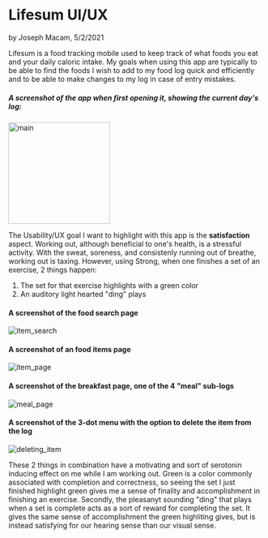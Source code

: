 # Lifesum UI/UX
by Joseph Macam, 5/2/2021

Lifesum is a food tracking mobile used to keep track of what foods you eat and your daily caloric intake. 
My goals when using this app are typically to be able to find the foods I wish to add to my food log quick
and efficiently and to be able to make changes to my log in case of entry mistakes. 

##### A screenshot of the app when first opening it, showing the current day's log:
<!-- ![main](../assets/j02/main.jpg) -->
<img src="../assets/j02/main.jpg" alt="main" width="200"/>

The Usability/UX goal I want to highlight with this app is the **satisfaction** aspect. Working out, although 
beneficial to one's health, is a stressful activity. With the sweat, soreness, and consistenly running out 
of breathe, working out is taxing. However, using Strong, when one finishes a set of an exercise, 2
things happen:
1. The set for that exercise highlights with a green color
2. An auditory light hearted "ding" plays

#### A screenshot of the food search page
![item_search](../assets/j02/item_search.jpg)

#### A screenshot of an food items page
![item_page](../assets/j02/item_page.jpg)

#### A screenshot of the breakfast page, one of the 4 "meal" sub-logs
![meal_page](../assets/j02/meal_page.jpg)

#### A screenshot of the 3-dot menu with the option to delete the item from the log
![deleting_item](../assets/j02/deleting_item.jpg)

These 2 things in combination have a motivating and sort of serotonin inducing effect on me while I am
working out. Green is a color commonly associated with completion and correctness, so seeing the set
I just finished highlight green gives me a sense of finality and accomplishment in finishing an exercise.
Secondly, the pleasanyt sounding "ding" that plays when a set is complete acts as a sort of reward for
completing the set. It gives the same sense of accomplishment the green highliting gives, but is instead
satisfying for our hearing sense than our visual sense.
